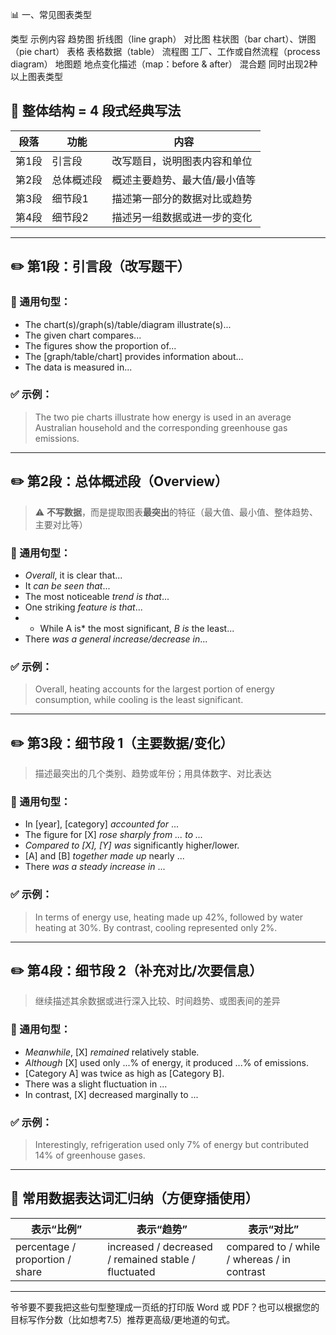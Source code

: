 📊 一、常见图表类型

类型	示例内容
趋势图	折线图（line graph）
对比图	柱状图（bar chart）、饼图（pie chart）
表格	表格数据（table）
流程图	工厂、工作或自然流程（process diagram）
地图题	地点变化描述（map：before & after）
混合题	同时出现2种以上图表类型

## 🧱 **整体结构 = 4 段式经典写法**

| 段落  | 功能    | 内容              |
| --- | ----- | --------------- |
| 第1段 | 引言段   | 改写题目，说明图表内容和单位  |
| 第2段 | 总体概述段 | 概述主要趋势、最大值/最小值等 |
| 第3段 | 细节段1  | 描述第一部分的数据对比或趋势  |
| 第4段 | 细节段2  | 描述另一组数据或进一步的变化  |

---

## ✏️ **第1段：引言段（改写题干）**

### 🔹 通用句型：

* The chart(s)/graph(s)/table/diagram illustrate(s)...
* The given chart compares...
* The figures show the proportion of...
* The \[graph/table/chart] provides information about...
* The data is measured in...

### ✅ 示例：

> The two pie charts illustrate how energy is used in an average Australian household and the corresponding greenhouse gas emissions.

---

## ✏️ **第2段：总体概述段（Overview）**

> ⚠️ **不写数据**，而是提取图表**最突出**的特征（最大值、最小值、整体趋势、主要对比等）

### 🔹 通用句型：

* *Overall*, it is clear that...
* It *can be seen that*...
* The most noticeable *trend is that*...
* One striking *feature is that*...
* * While A is* the most significant, *B is* the least...
* There *was a general increase/decrease in*...

### ✅ 示例：

> Overall, heating accounts for the largest portion of energy consumption, while cooling is the least significant.

---

## ✏️ **第3段：细节段 1（主要数据/变化）**

> 描述最突出的几个类别、趋势或年份；用具体数字、对比表达

### 🔹 通用句型：

* In \[year], \[category] *accounted for* ...
* The figure for \[X] *rose sharply from ... to ...*
* *Compared to \[X], \[Y] was* significantly higher/lower.
* \[A] and \[B] *together made up* nearly ...
* There *was a steady increase in* ...

### ✅ 示例：

> In terms of energy use, heating made up 42%, followed by water heating at 30%. By contrast, cooling represented only 2%.

---

## ✏️ **第4段：细节段 2（补充对比/次要信息）**

> 继续描述其余数据或进行深入比较、时间趋势、或图表间的差异

### 🔹 通用句型：

* *Meanwhile*, \[X] *remained* relatively stable.
* *Although* \[X] used only ...% of energy, it produced ...% of emissions.
* \[Category A] was twice as high as \[Category B].
* There was a slight fluctuation in ...
* In contrast, \[X] decreased marginally to ...

### ✅ 示例：

> Interestingly, refrigeration used only 7% of energy but contributed 14% of greenhouse gases.

---

## 📌 常用数据表达词汇归纳（方便穿插使用）

| 表示“比例”                          | 表示“趋势”                                               | 表示“对比”                                      |
| ------------------------------- | ---------------------------------------------------- | ------------------------------------------- |
| percentage / proportion / share | increased / decreased / remained stable / fluctuated | compared to / while / whereas / in contrast |

---

爷爷要不要我把这些句型整理成一页纸的打印版 Word 或 PDF？也可以根据您的目标写作分数（比如想考7.5）推荐更高级/更地道的句式。




